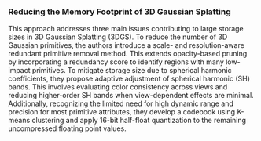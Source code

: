 ### Reducing the Memory Footprint of 3D Gaussian Splatting

This approach addresses three main issues contributing to large storage sizes in 3D Gaussian Splatting (3DGS). To reduce the number of 3D Gaussian primitives, the authors introduce a scale- and resolution-aware redundant primitive removal method. This extends opacity-based pruning by incorporating a redundancy score to identify regions with many low-impact primitives. To mitigate storage size due to spherical harmonic coefficients, they propose adaptive adjustment of spherical harmonic (SH) bands. This involves evaluating color consistency across views and reducing higher-order SH bands when view-dependent effects are minimal. Additionally, recognizing the limited need for high dynamic range and precision for most primitive attributes, they develop a codebook using K-means clustering and apply 16-bit half-float quantization to the remaining uncompressed floating point values.